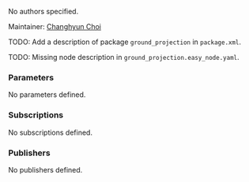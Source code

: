 <div id='ground_projection-autogenerated' markdown='1'>


<!-- do not edit this file, autogenerated -->

No authors specified.

Maintainer: [Changhyun Choi](mailto:cchoi@csail.mit.edu)

TODO: Add a description of package `ground_projection` in `package.xml`.



</div>

<!-- file start -->

<div id='ground_projection-ground_projection-autogenerated' markdown='1'>


<!-- do not edit this file, autogenerated -->

TODO: Missing node description in `ground_projection.easy_node.yaml`.

### Parameters 

No parameters defined.

### Subscriptions 

No subscriptions defined.

### Publishers 

No publishers defined.



</div>